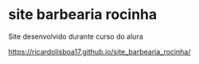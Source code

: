 # site barbearia rocinha 

Site desenvolvido durante curso do alura

https://ricardolisboa17.github.io/site_barbearia_rocinha/
